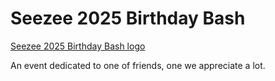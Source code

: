 # Seezee 2025 Birthday Bash
[Seezee 2025 Birthday Bash logo](.github/sbb_logo.webp)

An event dedicated to one of friends, one we appreciate a lot.